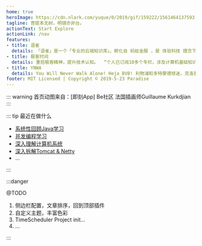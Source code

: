 ```yaml
---
home: true
heroImage: https://cdn.nlark.com/yuque/0/2019/gif/159222/1561464137593-82fac4a3-87e8-42f1-8773-e87692bc86d6.gif
tagline: 菩提本无树，明镜亦非台。
actionText: Start Explore
actionLink: /nav
features:
- title: 语雀
  details: 「语雀」是一个「专业的云端知识库」，孵化自 蚂蚁金服 ，是 体验科技 理念下的一款创新产品，已是 5万+ 阿里员工进行文档编写、知识沉淀的标配。  “个人选择使用语雀作为记录笔记的工具。”
- title: 极客时间
  details: 重拾极客精神，提升技术认知。  “个人已订阅10多个专栏，涉及计算机基础知识，Java Web相关以及数据结构与算法等，正在持续学习中。”
- title: YNWA
  details: You Will Never Walk Alone! Heja BVB! 利物浦和多特蒙德球迷，克洛普拥趸，球员最爱罗伊斯。足球爱好者，希望国足早日崛起。
footer: MIT Licensed | Copyright © 2019-5-23 Paradise
---
```


::: warning
首页动图来自：[即刻App] Be社区 法国插画师Guillaume Kurkdjian
:::

::: tip
最近在做什么

- [系统性回顾Java学习](/java/)
- [并发编程学习]()
- [深入理解计算机系统](https://www.yuque.com/docs/share/4bd6f76b-0a41-4115-8ca4-6daeb68835b1)
- [深入拆解Tomcat & Netty](https://www.yuque.com/docs/share/f2635288-cc22-4b5c-8e3b-250ad81bff1e)
- ...

:::


:::danger

@TODO

1. 侧边栏配置，文章排序，回到顶部插件
2. 自定义主题，丰富色彩
3. TimeScheduler Project init...
4. ...

:::